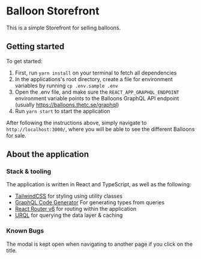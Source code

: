# Balloon Storefront

This is a simple Storefront for selling balloons.

## Getting started

To get started:

1. First, run `yarn install` on your terminal to fetch all dependencies
2. In the applications's root directory, create a file for environment variables by running `cp .env.sample .env`
3. Open the .env file, and make sure the `REACT_APP_GRAPHQL_ENDPOINT` environment variable points to the Balloons GraphQL API endpoint
   (usually https://balloons.thetc.se/graphql)
4. Run `yarn start` to start the application

After following the instructions above, simply navigate to `http://localhost:3000/`, where you will be able to see the different Balloons for sale.

## About the application

### Stack & tooling

The application is written in React and TypeScript, as well as the following:

- [TailwindCSS](https://tailwindcss.com) for styling using utility classes
- [GraphQL Code Generator](https://www.graphql-code-generator.com) For generating types from queries
- [React Router v6](https://reactrouter.com/) for routing within the application
- [URQL](https://formidable.com/open-source/urql/) for querying the data layer & caching

### Known Bugs

The modal is kept open when navigating to another page if you click on the title.
